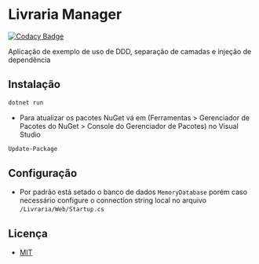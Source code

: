 # Livraria Manager

[![Codacy Badge](https://api.codacy.com/project/badge/Grade/bd6ad6ef0356428195957b8f80c98705)](https://app.codacy.com/app/ViniciusAugusto/livraria?utm_source=github.com&utm_medium=referral&utm_content=ViniciusAugusto/livraria&utm_campaign=Badge_Grade_Dashboard)

Aplicação de exemplo de uso de DDD, separação de camadas e injeção de dependência

## Instalação

```bash
dotnet run
```

- Para atualizar os pacotes NuGet vá em (Ferramentas > Gerenciador de Pacotes do NuGet > Console do Gerenciador de Pacotes) no Visual Studio
```bash
Update-Package
```

## Configuração
- Por padrão está setado o banco de dados `MemoryDatabase` porém caso necessário configure o connection string local no arquivo `/Livraria/Web/Startup.cs`

## Licença
- [MIT](https://opensource.org/licenses/MIT)